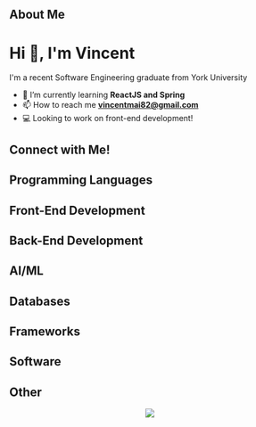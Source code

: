 ## About Me

# Hi 👋, I'm Vincent
I'm a recent Software Engineering graduate from York University

- 🌱 I’m currently learning **ReactJS and Spring**
- 📫 How to reach me **vincentmai82@gmail.com**
- 💻 Looking to work on front-end development!

## Connect with Me!

## Programming Languages

## Front-End Development

## Back-End Development

## AI/ML

## Databases

## Frameworks

## Software

## Other

<p align="center">
  <img src="https://github-readme-stats.vercel.app/api/top-langs/?username=maiv8964&theme=dark&hide_border=false&include_all_commits=false&count_private=false&layout=compact" />
</p>
